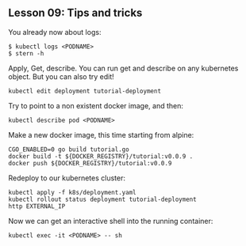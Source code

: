 ## Lesson 09: Tips and tricks

You already now about logs:
```
$ kubectl logs <PODNAME>
$ stern -h
```

Apply, Get, describe. You can run get and describe on any kubernetes object.
But you can also try edit!
```
kubectl edit deployment tutorial-deployment
```

Try to point to a non existent docker image, and then:
```
kubectl describe pod <PODNAME>
```

Make a new docker image, this time starting from alpine:
```
CGO_ENABLED=0 go build tutorial.go
docker build -t ${DOCKER_REGISTRY}/tutorial:v0.0.9 .
docker push ${DOCKER_REGISTRY}/tutorial:v0.0.9
```

Redeploy to our kubernetes cluster:
```
kubectl apply -f k8s/deployment.yaml
kubectl rollout status deployment tutorial-deployment
http EXTERNAL_IP
```

Now we can get an interactive shell into the running container:
```
kubectl exec -it <PODNAME> -- sh
```
